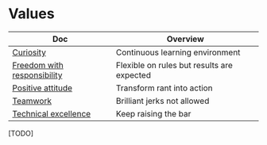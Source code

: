 # Values

<!-- prettier-ignore-start -->
<!-- start_toc -->
| Doc | Overview |
|--|--|
| [Curiosity](/values/curiosity.md#readme) | Continuous learning environment |
| [Freedom with responsibility](/values/freedom-with-responsibility.md#readme) | Flexible on rules but results are expected |
| [Positive attitude](/values/positive-attitude.md#readme) | Transform rant into action |
| [Teamwork](/values/teamwork.md#readme) | Brilliant jerks not allowed |
| [Technical excellence](/values/technical-excellence.md#readme) | Keep raising the bar |
<!-- end_toc -->
<!-- prettier-ignore-end -->

[TODO]